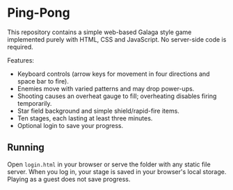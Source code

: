 # Ping-Pong

This repository contains a simple web-based Galaga style game implemented purely with HTML, CSS and JavaScript. No server-side code is required.

Features:
- Keyboard controls (arrow keys for movement in four directions and space bar to fire).
- Enemies move with varied patterns and may drop power-ups.
- Shooting causes an overheat gauge to fill; overheating disables firing temporarily.
- Star field background and simple shield/rapid-fire items.
- Ten stages, each lasting at least three minutes.
- Optional login to save your progress.

## Running

Open `login.html` in your browser or serve the folder with any static file server. When you log in, your stage is saved in your browser's local storage. Playing as a guest does not save progress.
